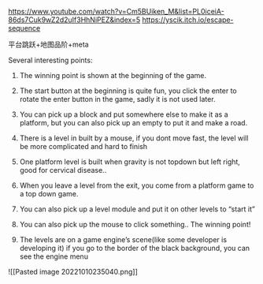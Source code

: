 https://www.youtube.com/watch?v=Cm5BUiken_M&list=PL0iceiA-86ds7Cuk9wZ2d2uIf3HhNiPEZ&index=5
https://yscik.itch.io/escape-sequence

平台跳跃+地图品阶+meta

Several interesting points:

1.  The winning point is shown at the beginning of the game. 
    
2.  The start button at the beginning is quite fun, you click the enter to rotate the enter button in the game, sadly it is not used later.
    
3.  You can pick up a block and put somewhere else to make it as a platform, but you can also pick up an empty to put it and make a road.
    
4.  There is a level in built by a mouse, if you dont move fast, the level will be more complicated and hard to finish
    
5.  One platform level is built when gravity is not topdown but left right, good for cervical disease..
    
6.  When you leave a level from the exit, you come from a platform game to a top down game.
    
7.  You can also pick up a level module and put it on other levels to “start it”
    
8.  You can also pick up the mouse to click something.. The winning point! 
    
9.  The levels are on a game engine’s scene(like some developer is developing it) if you go to the border of the black background, you can see the engine menu
    

![[Pasted image 20221010235040.png]]